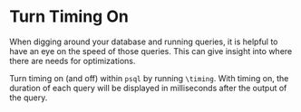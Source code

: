 # Turn Timing On

When digging around your database and running queries, it is helpful to
have an eye on the speed of those queries. This can give insight into
where there are needs for optimizations.

Turn timing on (and off) within `psql` by running `\timing`. With timing
on, the duration of each query will be displayed in milliseconds after the
output of the query.
